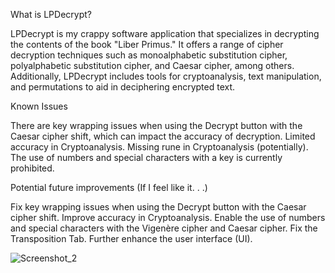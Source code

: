 What is LPDecrypt?

LPDecrypt is my crappy software application that specializes in decrypting the contents of the book "Liber Primus." It offers a range of cipher decryption techniques such as monoalphabetic substitution cipher, polyalphabetic substitution cipher, and Caesar cipher, among others. Additionally, LPDecrypt includes tools for cryptoanalysis, text manipulation, and permutations to aid in deciphering encrypted text.

Known Issues

There are key wrapping issues when using the Decrypt button with the Caesar cipher shift, which can impact the accuracy of decryption. Limited accuracy in Cryptoanalysis. Missing rune in Cryptoanalysis (potentially). The use of numbers and special characters with a key is currently prohibited.

Potential future improvements (If I feel like it. . .)

Fix key wrapping issues when using the Decrypt button with the Caesar cipher shift.
Improve accuracy in Cryptoanalysis.
Enable the use of numbers and special characters with the Vigenère cipher and Caesar cipher.
Fix the Transposition Tab.
Further enhance the user interface (UI).



![Screenshot_2](https://user-images.githubusercontent.com/85088397/224795592-d6cb3cf8-0f44-44fe-aca6-88e618f3c583.png)
